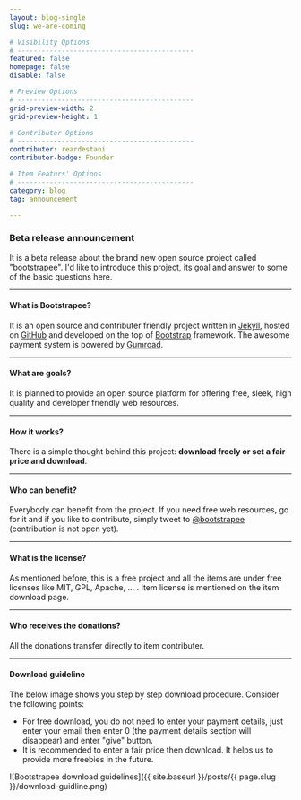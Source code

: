 ```yaml
---
layout: blog-single
slug: we-are-coming

# Visibility Options
# --------------------------------------------
featured: false
homepage: false
disable: false

# Preview Options
# --------------------------------------------
grid-preview-width: 2
grid-preview-height: 1

# Contributer Options
# --------------------------------------------
contributer: reardestani
contributer-badge: Founder

# Item Featurs' Options
# --------------------------------------------
category: blog
tag: announcement

---
```

### Beta release announcement 
It is a beta release about the brand new open source project called "bootstrapee". I'd like to introduce this project, its goal and answer to some of the basic questions here.

---

#### What is Bootstrapee?
It is an open source and contributer friendly project written in <a href="http://jekyllrb.com" target="_blank">Jekyll</a>, hosted on <a href="http://github.com" target="_blank">GitHub</a> and developed on the top of <a href="hhttp://getbootstrap.com" target="_blank">Bootstrap</a> framework. The awesome payment system is powered by <a href="hhttp://gumroad.com" target="_blank">Gumroad</a>.

---

#### What are goals?
It is planned to provide an open source platform for offering free, sleek, high quality and developer friendly web resources.

---

#### How it works?
There is a simple thought behind this project: **download freely or set a fair price and download**.

---

#### Who can benefit?
Everybody can benefit from the project. If you need free web resources, go for it and if you like to contribute, simply tweet to <a href="http://twitter.com/bootstrapee" target="_blank">@bootstrapee</a> (contribution is not open yet). 

---

#### What is the license?
As mentioned before, this is a free project and all the items are under free licenses like MIT, GPL, Apache, ... . Item license is mentioned on the item download page.

---

#### Who receives the donations?
All the donations transfer directly to item contributer. 

---

#### Download guideline
The below image shows you step by step download procedure. Consider the following points:

+ For free download, you do not need to enter your payment details, just enter your email then enter 0 (the payment details section will disappear) and enter "give" button. 
+ It is recommended to enter a fair price then download. It helps us to provide more freebies in the future.

![Bootstrapee download guidelines]({{ site.baseurl }}/posts/{{ page.slug }}/download-guidline.png)

